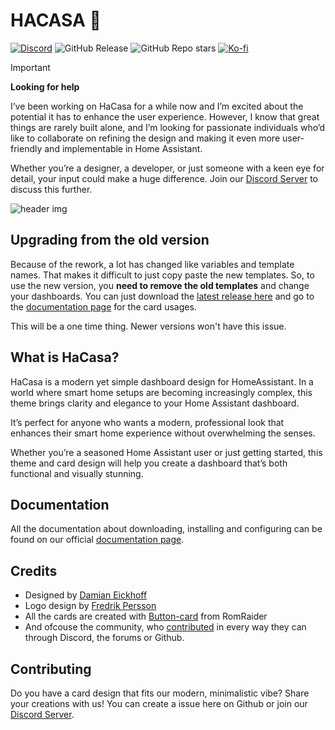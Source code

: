 # HACASA 💜
[![Discord](https://img.shields.io/discord/1256323927152660521?style=for-the-badge&logo=discord&logoColor=white&labelColor=%23a3aaf8&label=Chat%20on%20Discord&color=%235966f2)](https://discord.com/invite/9uMs9zCT7d)
![GitHub Release](https://img.shields.io/github/v/release/damianeickhoff/HaCasa?display_name=release&style=for-the-badge&label=Latest%20release&color=%239aaed4)
![GitHub Repo stars](https://img.shields.io/github/stars/damianeickhoff/hacasa?style=for-the-badge&logo=github&label=Github%20Stars&labelColor=%23d4b392&color=%23f9f2e9)
[![Ko-fi](https://img.shields.io/badge/support_me_on_ko--fi-F16061?style=for-the-badge&logo=kofi&logoColor=f5f5f5)](https://ko-fi.com/damianeickhoff)
> [!important]
> **Looking for help**
> 
> I’ve been working on HaCasa for a while now and I’m excited about the potential it has to enhance the user experience.
> However, I know that great things are rarely built alone, and I’m looking for passionate individuals who’d like to collaborate
> on refining the design and making it even more user-friendly and implementable in Home Assistant.
> 
> Whether you’re a designer, a developer, or just someone with a keen eye for detail, your input could make a huge difference.
> Join our [Discord Server](https://discord.com/invite/9uMs9zCT7d) to discuss this further.
>

![header img](https://github.com/user-attachments/assets/874685cd-32d9-4952-9a46-6cd5345e0113)

## Upgrading from the old version

Because of the rework, a lot has changed like variables and template names. That makes it difficult to just copy paste the new templates. So, to use the new version, you **need to remove the old templates** and change your dashboards.
You can just download the [latest release here](https://github.com/damianeickhoff/HaCasa/releases/latest) and go to the [documentation page](https://damianeickhoff.github.io/HaCasa/cards/hc_climate_card) for the card usages.

This will be a one time thing. Newer versions won't have this issue.

## What is HaCasa?

HaCasa is a modern yet simple dashboard design for HomeAssistant.
In a world where smart home setups are becoming increasingly complex, this theme brings clarity and elegance to your Home Assistant dashboard. 

It’s perfect for anyone who wants a modern, professional look that enhances their smart home experience without overwhelming the senses.

Whether you’re a seasoned Home Assistant user or just getting started, this theme and card design will help you create a dashboard that’s both functional and visually stunning.

## Documentation
All the documentation about downloading, installing and configuring can be found on our official [documentation page](https://damianeickhoff.github.io/HaCasa/).

## Credits
- Designed by [Damian Eickhoff](https://github.com/damianeickhoff)
- Logo design by [Fredrik Persson](https://github.com/fredrikpersson92)
- All the cards are created with [Button-card](https://github.com/custom-cards/button-card) from RomRaider
- And ofcouse the community, who [contributed](https://github.com/damianeickhoff/HaCasa/graphs/contributors) in every way they can through Discord, the forums or Github.

## Contributing
Do you have a card design that fits our modern, minimalistic vibe? Share your creations with us! You can create a issue here on Github or join our [Discord Server](https://discord.com/invite/9uMs9zCT7d).
